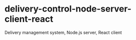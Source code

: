 # delivery-control-node-server-client-react
Delivery management system, Node.js server, React client
